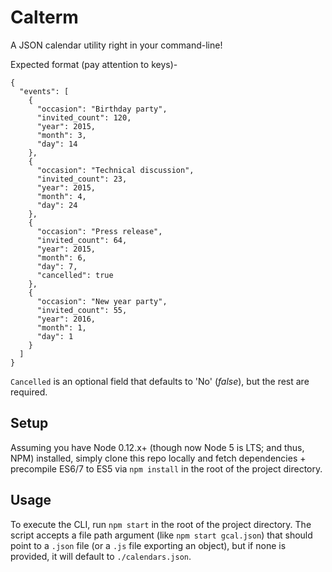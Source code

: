 
# Calterm

A JSON calendar utility right in your command-line!

Expected format (pay attention to keys)-
```
{
  "events": [
    {
      "occasion": "Birthday party",
      "invited_count": 120,
      "year": 2015,
      "month": 3,
      "day": 14
    },
    {
      "occasion": "Technical discussion",
      "invited_count": 23,
      "year": 2015,
      "month": 4,
      "day": 24
    },
    {
      "occasion": "Press release",
      "invited_count": 64,
      "year": 2015,
      "month": 6,
      "day": 7,
      "cancelled": true
    },
    {
      "occasion": "New year party",
      "invited_count": 55,
      "year": 2016,
      "month": 1,
      "day": 1
    }
  ]
}
```

`Cancelled` is an optional field that defaults to 'No' (_false_),
but the rest are required.

## Setup

Assuming you have Node 0.12.x+ (though now Node 5 is LTS; and thus, NPM) installed, simply clone this repo
locally and fetch dependencies + precompile ES6/7 to ES5 via `npm install` in
the root of the project directory.

## Usage

To execute the CLI, run `npm start` in the root of the project directory.
The script accepts a file path argument (like `npm start gcal.json`) that should
point to a `.json` file (or a `.js` file exporting an object), but if none is
provided, it will default to `./calendars.json`.
